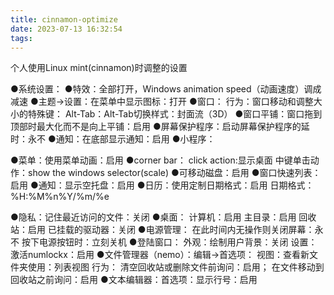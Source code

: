 ```yaml
---
title: cinnamon-optimize
date: 2023-07-13 16:32:54
tags:
---
```

个人使用Linux mint(cinnamon)时调整的设置
<!-- more -->
●系统设置：
●特效：全部打开，Windows animation speed（动画速度）调成减速
●主题->设置：在菜单中显示图标：打开
●窗口：
行为：窗口移动和调整大小的特殊键：<super>
Alt-Tab：Alt-Tab切换样式：封面流（3D）
●窗口平铺：窗口拖到顶部时最大化而不是向上平铺：启用
●屏幕保护程序：启动屏幕保护程序的延时：永不
●通知：在底部显示通知：启用
●小程序：

●菜单：使用菜单动画：启用
●corner bar：
click action:显示桌面
中键单击动作：show the windows selector(scale)
●可移动磁盘：启用
●窗口快速列表：启用
●通知：显示空托盘：启用
●日历：使用定制日期格式：启用
日期格式：%H:%M%n%Y/%m/%e

●隐私：记住最近访问的文件：关闭
●桌面：
计算机：启用
主目录：启用
回收站：启用
已挂载的驱动器：关闭
●电源管理：
在此时间内无操作则关闭屏幕：永不
按下电源按钮时：立刻关机
●登陆窗口：
外观：绘制用户背景：关闭
设置：激活numlockx：启用
●文件管理器（nemo）：编辑->首选项：
视图：查看新文件夹使用：列表视图
行为：
清空回收站或删除文件前询问：启用；
在文件移动到回收站之前询问：启用
●文本编辑器：首选项：显示行号：启用
